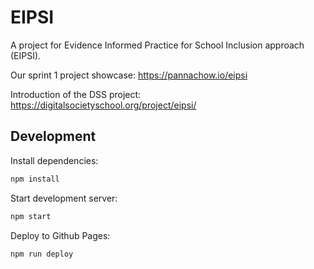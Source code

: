 # EIPSI

A project for Evidence Informed Practice for School Inclusion approach (EIPSI).

Our sprint 1 project showcase: https://pannachow.io/eipsi

Introduction of the DSS project: https://digitalsocietyschool.org/project/eipsi/


## Development

Install dependencies:

```sh
npm install
```

Start development server:

```sh
npm start
```

Deploy to Github Pages:

```sh
npm run deploy
```
